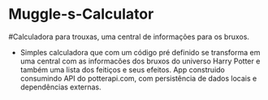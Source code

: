 # Muggle-s-Calculator

#Calculadora para trouxas, uma central de informações para os bruxos.
- Simples calculadora que com um código pré definido se transforma em uma central com as informacões dos bruxos do universo Harry Potter e também uma lista dos feitiços e seus efeitos.
App construido consumindo API do potterapi.com, com persistência de dados locais e dependências externas.

